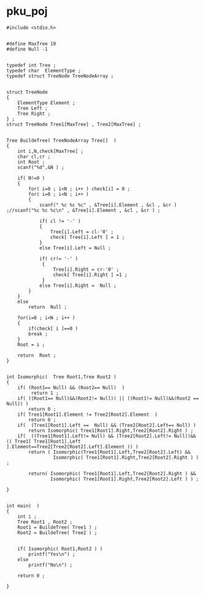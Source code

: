 # pku_poj
    #include <stdio.h>  
      
      
    #define MaxTree 10  
    #define Null -1  
      
      
    typedef int Tree ;  
    typedef char  ElementType ;  
    typedef struct TreeNode TreeNodeArray ;  
      
      
    struct TreeNode  
    {  
        ElementType Element ;  
        Tree Left ;  
        Tree Right ;  
    } ;  
    struct TreeNode Tree1[MaxTree] , Tree2[MaxTree] ;  
      
      
    Tree BuildeTree( TreeNodeArray Tree[]  )  
    {  
        int i,N,check[MaxTree] ;  
        char cl,cr ;  
        int Root ;  
        scanf("%d",&N ) ;  
      
        if( N!=0 )  
        {  
            for( i=0 ; i<N ; i++ ) check[i] = 0 ;  
            for( i=0 ; i<N ; i++ )  
            {  
                scanf(" %c %c %c" , &Tree[i].Element , &cl , &cr ) ;//scanf("%c %c %c\n" , &Tree[i].Element , &cl , &cr ) ;  
      
                if( cl != '-' )  
                {  
                    Tree[i].Left = cl-'0' ;  
                    check[ Tree[i].Left ] = 1 ;  
                }  
                else Tree[i].Left = Null ;  
      
                if( cr!= '-' )  
                 {  
                     Tree[i].Right = cr-'0' ;  
                     check[ Tree[i].Right ] =1 ;  
                 }  
                else Tree[i].Right =  Null ;  
            }  
        }  
        else  
            return  Null ;  
      
        for(i=0 ; i<N ; i++ )  
        {  
            if(check[ i ]==0 )  
            break ;  
        }  
        Root = i ;  
      
        return  Root ;  
    }  
      
      
    int Isomorphic(  Tree Root1,Tree Root2 )  
    {  
        if( (Root1== Null) && (Root2== Null)  )  
             return 1 ;  
        if( ((Root1== Null)&&(Root2!= Null)) || ((Root1!= Null)&&(Root2 == Null)) )  
            return 0 ;  
        if( Tree1[Root1].Element != Tree2[Root2].Element  )  
            return 0 ;  
        if(  (Tree1[Root1].Left ==  Null) && (Tree2[Root2].Left== Null) )  
            return Isomorphic( Tree1[Root1].Right,Tree2[Root2].Right ) ;  
        if(  ((Tree1[Root1].Left!= Null) && (Tree2[Root2].Left!= Null))&& (( Tree1[ Tree1[Root1].Left ].Element==Tree2[Tree2[Root2].Left].Element )) )  
            return ( Isomorphic(Tree1[Root1].Left,Tree2[Root2].Left) &&  
                     Isomorphic( Tree1[Root1].Right,Tree2[Root2].Right ) ) ;  
      
            return( Isomorphic( Tree1[Root1].Left,Tree2[Root2].Right ) &&  
                    Isomorphic( Tree1[Root1].Right,Tree2[Root2].Left ) ) ;  
      
    }  
      
      
    int main(  )  
    {  
        int i ;  
        Tree Root1 , Root2 ;  
        Root1 = BuildeTree( Tree1 ) ;  
        Root2 = BuildeTree( Tree2 ) ;  
      
      
        if( Isomorphic( Root1,Root2 ) )  
            printf("Yes\n") ;  
        else  
            printf("No\n") ;  
      
        return 0 ;  
      
    }  

